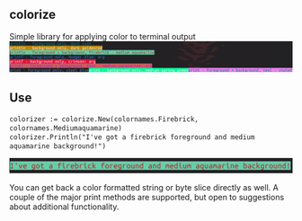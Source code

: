 ## colorize

Simple library for applying color to terminal output
![colorized output](example/example_output.png)

## Use
```golang
colorizer := colorize.New(colornames.Firebrick, colornames.Mediumaquamarine)
colorizer.Println("I've got a firebrick foreground and medium aquamarine background!")
```
![colorized output](example/readme_example_output.png)

You can get back a color formatted string or byte slice directly as well.
A couple of the major print methods are supported, but open to suggestions
about additional functionality.
